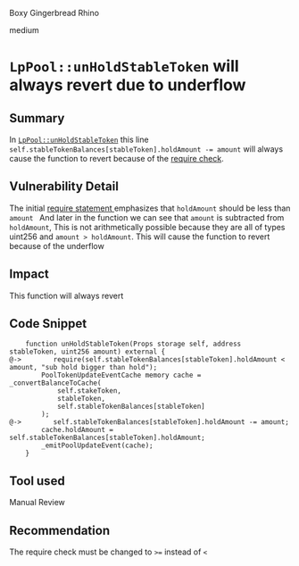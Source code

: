 Boxy Gingerbread Rhino

medium

# `LpPool::unHoldStableToken` will always revert due to underflow

## Summary
In  [`LpPool::unHoldStableToken`](https://github.com/sherlock-audit/2024-05-elfi-protocol/blob/main/elfi-perp-contracts/contracts/storage/LpPool.sol#L306-L316)  this line `self.stableTokenBalances[stableToken].holdAmount -= amount` will always cause the function to revert because of the [require check](https://github.com/sherlock-audit/2024-05-elfi-protocol/blob/main/elfi-perp-contracts/contracts/storage/LpPool.sol#L307).
## Vulnerability Detail
The initial [require statement ](https://github.com/sherlock-audit/2024-05-elfi-protocol/blob/main/elfi-perp-contracts/contracts/storage/LpPool.sol#L307)emphasizes that `holdAmount` should be less than `amount `
And later in the function we can see that `amount` is subtracted from `holdAmount`,
This is not arithmetically possible because they are all of types uint256 and `amount > holdAmount`. This will cause the function to revert because of the underflow 
## Impact
This function will always revert
## Code Snippet
```solidity
    function unHoldStableToken(Props storage self, address stableToken, uint256 amount) external {
@->        require(self.stableTokenBalances[stableToken].holdAmount < amount, "sub hold bigger than hold");
        PoolTokenUpdateEventCache memory cache = _convertBalanceToCache(
            self.stakeToken,
            stableToken,
            self.stableTokenBalances[stableToken]
        );
@->        self.stableTokenBalances[stableToken].holdAmount -= amount;
        cache.holdAmount = self.stableTokenBalances[stableToken].holdAmount;
        _emitPoolUpdateEvent(cache);
    }
```
## Tool used

Manual Review

## Recommendation
The require check must be changed to `>=` instead of `<`